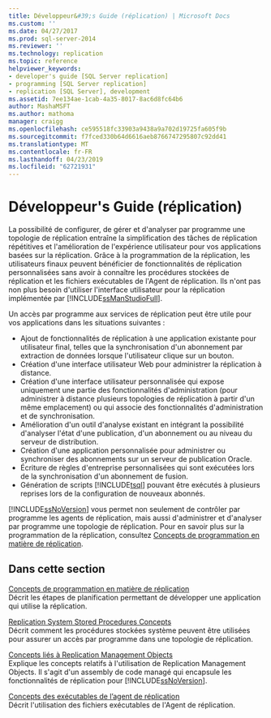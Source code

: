 ```yaml
---
title: Développeur&#39;s Guide (réplication) | Microsoft Docs
ms.custom: ''
ms.date: 04/27/2017
ms.prod: sql-server-2014
ms.reviewer: ''
ms.technology: replication
ms.topic: reference
helpviewer_keywords:
- developer's guide [SQL Server replication]
- programming [SQL Server replication]
- replication [SQL Server], development
ms.assetid: 7ee134ae-1cab-4a35-8017-8ac6d8fc64b6
author: MashaMSFT
ms.author: mathoma
manager: craigg
ms.openlocfilehash: ce595518fc33903a9438a9a702d19725fa605f9b
ms.sourcegitcommit: f7fced330b64d6616aeb8766747295807c92dd41
ms.translationtype: MT
ms.contentlocale: fr-FR
ms.lasthandoff: 04/23/2019
ms.locfileid: "62721931"
---
```

# <a name="developer39s-guide-replication"></a>Développeur&#39;s Guide (réplication)
  La possibilité de configurer, de gérer et d'analyser par programme une topologie de réplication entraîne la simplification des tâches de réplication répétitives et l'amélioration de l'expérience utilisateur pour vos applications basées sur la réplication. Grâce à la programmation de la réplication, les utilisateurs finaux peuvent bénéficier de fonctionnalités de réplication personnalisées sans avoir à connaître les procédures stockées de réplication et les fichiers exécutables de l'Agent de réplication. Ils n'ont pas non plus besoin d'utiliser l'interface utilisateur pour la réplication implémentée par [!INCLUDE[ssManStudioFull](../../../includes/ssmanstudiofull-md.md)].  
  
 Un accès par programme aux services de réplication peut être utile pour vos applications dans les situations suivantes :  
  
-   Ajout de fonctionnalités de réplication à une application existante pour utilisateur final, telles que la synchronisation d'un abonnement par extraction de données lorsque l'utilisateur clique sur un bouton.   
-   Création d'une interface utilisateur Web pour administrer la réplication à distance.    
-   Création d'une interface utilisateur personnalisée qui expose uniquement une partie des fonctionnalités d'administration (pour administrer à distance plusieurs topologies de réplication à partir d'un même emplacement) ou qui associe des fonctionnalités d'administration et de synchronisation.    
-   Amélioration d'un outil d'analyse existant en intégrant la possibilité d'analyser l'état d'une publication, d'un abonnement ou au niveau du serveur de distribution.    
-   Création d'une application personnalisée pour administrer ou synchroniser des abonnements sur un serveur de publication Oracle.    
-   Écriture de règles d'entreprise personnalisées qui sont exécutées lors de la synchronisation d'un abonnement de fusion.    
-   Génération de scripts [!INCLUDE[tsql](../../../includes/tsql-md.md)] pouvant être exécutés à plusieurs reprises lors de la configuration de nouveaux abonnés.  
  
 [!INCLUDE[ssNoVersion](../../../includes/ssnoversion-md.md)] vous permet non seulement de contrôler par programme les agents de réplication, mais aussi d'administrer et d'analyser par programme une topologie de réplication. Pour en savoir plus sur la programmation de la réplication, consultez [Concepts de programmation en matière de réplication](replication-programming-concepts.md).  
  
## <a name="in-this-section"></a>Dans cette section  
 [Concepts de programmation en matière de réplication](replication-programming-concepts.md)  
 Décrit les étapes de planification permettant de développer une application qui utilise la réplication.  
  
 [Replication System Stored Procedures Concepts](replication-system-stored-procedures-concepts.md)  
 Décrit comment les procédures stockées système peuvent être utilisées pour assurer un accès par programme dans une topologie de réplication.  
  
 [Concepts liés à Replication Management Objects](replication-management-objects-concepts.md)  
 Explique les concepts relatifs à l'utilisation de Replication Management Objects. Il s'agit d'un assembly de code managé qui encapsule les fonctionnalités de réplication pour [!INCLUDE[ssNoVersion](../../../includes/ssnoversion-md.md)].   
  
 [Concepts des exécutables de l’agent de réplication](replication-agent-executables-concepts.md)  
 Décrit l'utilisation des fichiers exécutables de l'Agent de réplication.  

  
  
